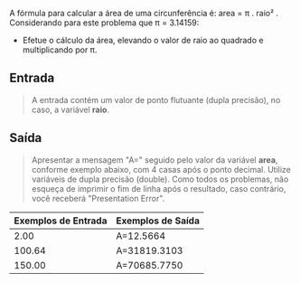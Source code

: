 A fórmula para calcular a área de uma circunferência é:  area  = π . raio² . Considerando para este problema que π = 3.14159:

-  Efetue o cálculo da área, elevando o valor de raio ao quadrado e multiplicando por π.
## Entrada
> A entrada contém um valor de ponto flutuante (dupla precisão), no caso, a variável **raio**.

## Saída
> Apresentar a mensagem "A=" seguido pelo valor da variável **area**, conforme exemplo abaixo, com 4 casas após o ponto decimal. Utilize variáveis de dupla precisão (double). Como todos os problemas, não esqueça de imprimir o fim de linha após o resultado, caso contrário, você receberá "Presentation Error".


| Exemplos de Entrada	 | Exemplos de Saída |
|-------------------| ------------ |
| 2.00              | A=12.5664|
| 100.64        | A=31819.3103  |
| 150.00          | A=70685.7750  |